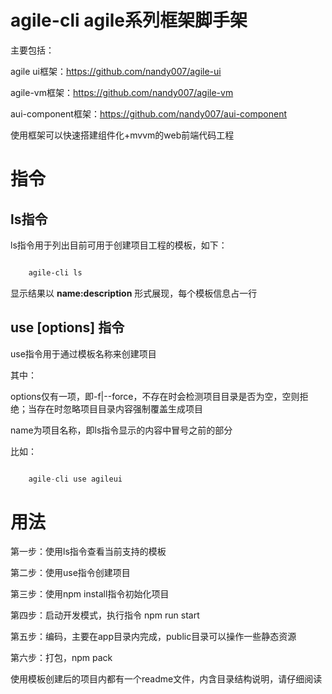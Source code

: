 # agile-cli agile系列框架脚手架

主要包括：

agile ui框架：https://github.com/nandy007/agile-ui

agile-vm框架：https://github.com/nandy007/agile-vm

aui-component框架：https://github.com/nandy007/aui-component


使用框架可以快速搭建组件化+mvvm的web前端代码工程


# 指令


## ls指令

ls指令用于列出目前可用于创建项目工程的模板，如下：

```bash

    agile-cli ls

```

显示结果以 **name:description** 形式展现，每个模板信息占一行


## use [options] <name>指令

use指令用于通过模板名称来创建项目

其中：

options仅有一项，即-f|--force，不存在时会检测项目目录是否为空，空则拒绝；当存在时忽略项目目录内容强制覆盖生成项目

name为项目名称，即ls指令显示的内容中冒号之前的部分

比如：

```javascript

	agile-cli use agileui

```


# 用法

第一步：使用ls指令查看当前支持的模板

第二步：使用use指令创建项目

第三步：使用npm install指令初始化项目

第四步：启动开发模式，执行指令 npm run start

第五步：编码，主要在app目录内完成，public目录可以操作一些静态资源

第六步：打包，npm pack


使用模板创建后的项目内都有一个readme文件，内含目录结构说明，请仔细阅读

